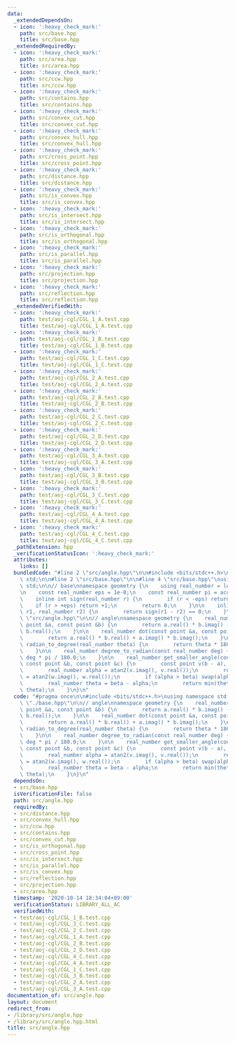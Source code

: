 ```yaml
---
data:
  _extendedDependsOn:
  - icon: ':heavy_check_mark:'
    path: src/base.hpp
    title: src/base.hpp
  _extendedRequiredBy:
  - icon: ':heavy_check_mark:'
    path: src/area.hpp
    title: src/area.hpp
  - icon: ':heavy_check_mark:'
    path: src/ccw.hpp
    title: src/ccw.hpp
  - icon: ':heavy_check_mark:'
    path: src/contains.hpp
    title: src/contains.hpp
  - icon: ':heavy_check_mark:'
    path: src/convex_cut.hpp
    title: src/convex_cut.hpp
  - icon: ':heavy_check_mark:'
    path: src/convex_hull.hpp
    title: src/convex_hull.hpp
  - icon: ':heavy_check_mark:'
    path: src/cross_point.hpp
    title: src/cross_point.hpp
  - icon: ':heavy_check_mark:'
    path: src/distance.hpp
    title: src/distance.hpp
  - icon: ':heavy_check_mark:'
    path: src/is_convex.hpp
    title: src/is_convex.hpp
  - icon: ':heavy_check_mark:'
    path: src/is_intersect.hpp
    title: src/is_intersect.hpp
  - icon: ':heavy_check_mark:'
    path: src/is_orthogonal.hpp
    title: src/is_orthogonal.hpp
  - icon: ':heavy_check_mark:'
    path: src/is_parallel.hpp
    title: src/is_parallel.hpp
  - icon: ':heavy_check_mark:'
    path: src/projection.hpp
    title: src/projection.hpp
  - icon: ':heavy_check_mark:'
    path: src/reflection.hpp
    title: src/reflection.hpp
  _extendedVerifiedWith:
  - icon: ':heavy_check_mark:'
    path: test/aoj-cgl/CGL_1_A.test.cpp
    title: test/aoj-cgl/CGL_1_A.test.cpp
  - icon: ':heavy_check_mark:'
    path: test/aoj-cgl/CGL_1_B.test.cpp
    title: test/aoj-cgl/CGL_1_B.test.cpp
  - icon: ':heavy_check_mark:'
    path: test/aoj-cgl/CGL_1_C.test.cpp
    title: test/aoj-cgl/CGL_1_C.test.cpp
  - icon: ':heavy_check_mark:'
    path: test/aoj-cgl/CGL_2_A.test.cpp
    title: test/aoj-cgl/CGL_2_A.test.cpp
  - icon: ':heavy_check_mark:'
    path: test/aoj-cgl/CGL_2_B.test.cpp
    title: test/aoj-cgl/CGL_2_B.test.cpp
  - icon: ':heavy_check_mark:'
    path: test/aoj-cgl/CGL_2_C.test.cpp
    title: test/aoj-cgl/CGL_2_C.test.cpp
  - icon: ':heavy_check_mark:'
    path: test/aoj-cgl/CGL_2_D.test.cpp
    title: test/aoj-cgl/CGL_2_D.test.cpp
  - icon: ':heavy_check_mark:'
    path: test/aoj-cgl/CGL_3_A.test.cpp
    title: test/aoj-cgl/CGL_3_A.test.cpp
  - icon: ':heavy_check_mark:'
    path: test/aoj-cgl/CGL_3_B.test.cpp
    title: test/aoj-cgl/CGL_3_B.test.cpp
  - icon: ':heavy_check_mark:'
    path: test/aoj-cgl/CGL_3_C.test.cpp
    title: test/aoj-cgl/CGL_3_C.test.cpp
  - icon: ':heavy_check_mark:'
    path: test/aoj-cgl/CGL_4_A.test.cpp
    title: test/aoj-cgl/CGL_4_A.test.cpp
  - icon: ':heavy_check_mark:'
    path: test/aoj-cgl/CGL_4_C.test.cpp
    title: test/aoj-cgl/CGL_4_C.test.cpp
  _pathExtension: hpp
  _verificationStatusIcon: ':heavy_check_mark:'
  attributes:
    links: []
  bundledCode: "#line 2 \"src/angle.hpp\"\n\n#include <bits/stdc++.h>\nusing namespace\
    \ std;\n\n#line 2 \"src/base.hpp\"\n\n#line 4 \"src/base.hpp\"\nusing namespace\
    \ std;\n\n// base\nnamespace geometry {\n    using real_number = long double;\n\
    \n    const real_number eps = 1e-8;\n    const real_number pi = acos(-1);\n\n\
    \    inline int sign(real_number r) {\n        if (r < -eps) return -1;\n    \
    \    if (r > +eps) return +1;\n        return 0;\n    }\n\n    inline bool is_equal(real_number\
    \ r1, real_number r2) {\n        return sign(r1 - r2) == 0;\n    }\n}\n#line 7\
    \ \"src/angle.hpp\"\n\n// angle\nnamespace geometry {\n    real_number cross(const\
    \ point &a, const point &b) {\n        return a.real() * b.imag() - a.imag() *\
    \ b.real();\n    }\n\n    real_number dot(const point &a, const point &b) {\n\
    \        return a.real() * b.real() + a.imag() * b.imag();\n    }\n\n    real_number\
    \ radian_to_degree(real_number theta) {\n        return theta * 180.0 / pi;\n\
    \    }\n\n    real_number degree_to_radian(const real_number deg) {\n        return\
    \ deg * pi / 180.0;\n    }\n\n    real_number get_smaller_angle(const point &a,\
    \ const point &b, const point &c) {\n        const point v(b - a), w(c - b);\n\
    \        real_number alpha = atan2(v.imag(), v.real());\n        real_number beta\
    \ = atan2(w.imag(), w.real());\n        if (alpha > beta) swap(alpha, beta);\n\
    \        real_number theta = beta - alpha;\n        return min(theta, 2 * pi -\
    \ theta);\n    }\n}\n"
  code: "#pragma once\n\n#include <bits/stdc++.h>\nusing namespace std;\n\n#include\
    \ \"./base.hpp\"\n\n// angle\nnamespace geometry {\n    real_number cross(const\
    \ point &a, const point &b) {\n        return a.real() * b.imag() - a.imag() *\
    \ b.real();\n    }\n\n    real_number dot(const point &a, const point &b) {\n\
    \        return a.real() * b.real() + a.imag() * b.imag();\n    }\n\n    real_number\
    \ radian_to_degree(real_number theta) {\n        return theta * 180.0 / pi;\n\
    \    }\n\n    real_number degree_to_radian(const real_number deg) {\n        return\
    \ deg * pi / 180.0;\n    }\n\n    real_number get_smaller_angle(const point &a,\
    \ const point &b, const point &c) {\n        const point v(b - a), w(c - b);\n\
    \        real_number alpha = atan2(v.imag(), v.real());\n        real_number beta\
    \ = atan2(w.imag(), w.real());\n        if (alpha > beta) swap(alpha, beta);\n\
    \        real_number theta = beta - alpha;\n        return min(theta, 2 * pi -\
    \ theta);\n    }\n}\n"
  dependsOn:
  - src/base.hpp
  isVerificationFile: false
  path: src/angle.hpp
  requiredBy:
  - src/distance.hpp
  - src/convex_hull.hpp
  - src/ccw.hpp
  - src/contains.hpp
  - src/convex_cut.hpp
  - src/is_orthogonal.hpp
  - src/cross_point.hpp
  - src/is_intersect.hpp
  - src/is_parallel.hpp
  - src/is_convex.hpp
  - src/reflection.hpp
  - src/projection.hpp
  - src/area.hpp
  timestamp: '2020-10-14 18:34:04+09:00'
  verificationStatus: LIBRARY_ALL_AC
  verifiedWith:
  - test/aoj-cgl/CGL_1_B.test.cpp
  - test/aoj-cgl/CGL_3_C.test.cpp
  - test/aoj-cgl/CGL_2_C.test.cpp
  - test/aoj-cgl/CGL_1_A.test.cpp
  - test/aoj-cgl/CGL_2_B.test.cpp
  - test/aoj-cgl/CGL_2_D.test.cpp
  - test/aoj-cgl/CGL_4_C.test.cpp
  - test/aoj-cgl/CGL_4_A.test.cpp
  - test/aoj-cgl/CGL_1_C.test.cpp
  - test/aoj-cgl/CGL_3_B.test.cpp
  - test/aoj-cgl/CGL_2_A.test.cpp
  - test/aoj-cgl/CGL_3_A.test.cpp
documentation_of: src/angle.hpp
layout: document
redirect_from:
- /library/src/angle.hpp
- /library/src/angle.hpp.html
title: src/angle.hpp
---
```

